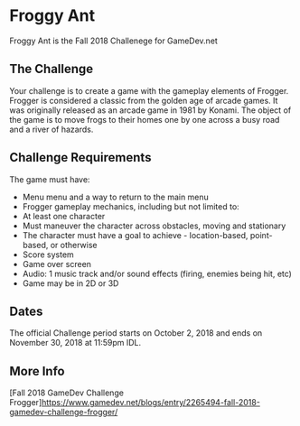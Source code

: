 # Froggy Ant
Froggy Ant is the Fall 2018 Challenege for GameDev.net
## The Challenge
Your challenge is to create a game with the gameplay elements of Frogger. Frogger is considered a classic from the golden age of arcade games. It was originally released as an arcade game in 1981 by Konami. The object of the game is to move frogs to their homes one by one across a busy road and a river of hazards.
## Challenge Requirements
The game must have:
* Menu menu and a way to return to the main menu
* Frogger gameplay mechanics, including but not limited to:
* At least one character
* Must maneuver the character across obstacles, moving and stationary
* The character must have a goal to achieve - location-based, point-based, or otherwise
* Score system
* Game over screen
* Audio: 1 music track and/or sound effects (firing, enemies being hit, etc)
* Game may be in 2D or 3D
## Dates
The official Challenge period starts on October 2, 2018 and ends on November 30, 2018 at 11:59pm IDL.
## More Info
[Fall 2018 GameDev Challenge Frogger]<https://www.gamedev.net/blogs/entry/2265494-fall-2018-gamedev-challenge-frogger/>
